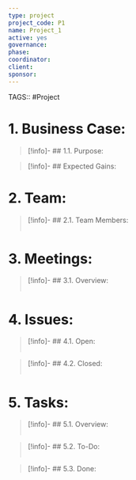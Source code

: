 ```yaml
---
type: project
project_code: P1
name: Project_1
active: yes
governance: 
phase: 
coordinator: 
client: 
sponsor: 
---
```

TAGS:: #Project

# 1. Business Case:
>[!info]- ## 1.1. Purpose:
>

>[!info]- ## Expected Gains:
>

# 2. Team:
>[!info]- ## 2.1. Team Members:
>```dataview
>```

# 3. Meetings:
>[!info]- ## 3.1. Overview:
>```dataview
>```

# 4. Issues:
>[!info]- ## 4.1. Open:
>```dataview
>```

>[!info]- ## 4.2. Closed:
>```dataview
>```

# 5. Tasks:
>[!info]- ## 5.1. Overview:
>```dataview
>```

>[!info]- ## 5.2. To-Do:
>```dataview
>```

>[!info]- ## 5.3. Done: